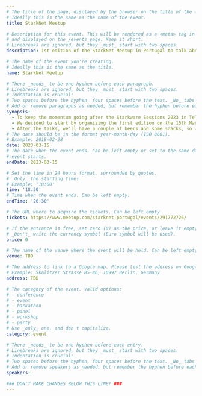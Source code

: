 ```yaml
---
# The title of the page, displayed by the browser on the title of the window.
# Ideally this is the same as the name of the event.
title: StarkNet Meetup 

# Description for this event. This will be rendered as a <meta> tag in the HTML,
# and displayed on the /events page. Keep it short.
# Linebreaks are ignored, but they _must_ start with two spaces.
description: 1st edition of the StarkNet Meetup in Portugal to talk about ZK-Rollups, the StarkNet news and the current projects that are being built

# The name of the event you're creating.
# Ideally this is the same as the title.
name: StarkNet Meetup

# There _needs_ to be one hyphen before each paragraph.
# Linebreaks are ignored, but they _must_ start with two spaces.
# Indentation is crucial:
# Two spaces before the hyphen, four spaces before the text. _No_ tabs allowed.
# Add or remove paragraphs as needed, but remember the hyphen before each entry.
synopsis:
  - To keep the momentum going after the Starkware Sessions 2023 in Tel Aviv, and last year's StarknetCC in Lisbon, we decided to bootstrap a community event here in Portugal.
  - We decided to start by organizing the first edition on the 15th March, the day before ETH Porto, so we can maybe inspire a couple of hackers to build something awesome on Starknet for the hackathon.
  - After the talks, we'll have a couple of beers and some snacks, so we can get a moment to meet people, eat, drink, and have a good time!
# The date should be in the format year-month-day (ISO 8601).
# Example: 2018-02-28
date: 2023-03-15
# The date when the event ends. Can be left empty or set to the same day the
# event starts.
endDate: 2023-03-15

# Set the time in 24 hours format, surrounded by quotes.
# _Only_ the starting time!
# Example: '18:00'
time: '18:30'
# Time when the event ends. Can be left empty.
endTime: '20:30'

# The URL where to acquire the tickets. Can be left empty.
tickets: https://www.meetup.com/starknet-portugal/events/291772726/

# If the entrance is free, set zero (0) as the price, or leave it empty.
# _Don't_ write the currency symbol (Euro symbol will be used).
price: 0

# The name of the venue where the event will be held. Can be left empty.
venue: TBD

# The address to link to a Google map. Please test the address on Google Maps.
# Example: Skalitzer Strasse 85-86, 10997 Berlin, Germany
address: TBD

# The category of the event. Valid options:
# - conference
# - event
# - hackathon
# - panel
# - workshop
# - party
# Use _only_ one, and don't capitalize.
category: event

# There _needs_ to be one hyphen before each entry.
# Linebreaks are ignored, but they _must_ start with two spaces.
# Indentation is crucial:
# Two spaces before the hyphen, four spaces before the text. _No_ tabs allowed.
# Add or remove speakers as needed, but remember the hyphen before each entry.
speakers:

### DON'T MAKE CHANGES BELOW THIS LINE! ###
---
```


<!-- ### DON'T MAKE CHANGES BELOW THIS LINE! ### -->

<Event-Content/>
